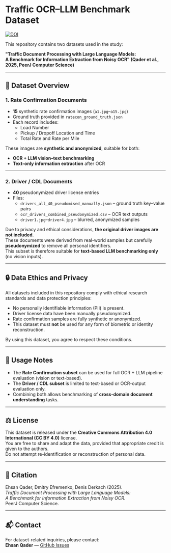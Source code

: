 # Traffic OCR–LLM Benchmark Dataset
[![DOI](https://zenodo.org/badge/DOI/10.5281/zenodo.17392715.svg)](https://doi.org/10.5281/zenodo.17392715)


This repository contains two datasets used in the study:

**"Traffic Document Processing with Large Language Models:  
A Benchmark for Information Extraction from Noisy OCR" (Qader et al., 2025, PeerJ Computer Science)**

---

## 📁 Dataset Overview

### 1. Rate Confirmation Documents
- **15** synthetic rate confirmation images (`a1.jpg`–`a15.jpg`)
- Ground truth provided in `ratecon_ground_truth.json`
- Each record includes:
  - Load Number  
  - Pickup / Dropoff Location and Time  
  - Total Rate and Rate per Mile  

These images are **synthetic and anonymized**, suitable for both:
- **OCR + LLM vision–text benchmarking**
- **Text-only information extraction** after OCR

---

### 2. Driver / CDL Documents
- **40** pseudonymized driver license entries  
- Files:
  - `drivers_all_40_pseudomised_manually.json` – ground truth key–value pairs  
  - `ocr_drivers_combined_pseudonymized.csv` – OCR text outputs  
  - `driver1.jpg`–`driver4.jpg` – blurred, anonymized samples  

Due to privacy and ethical considerations, **the original driver images are not included**.  
These documents were derived from real-world samples but carefully **pseudonymized** to remove all personal identifiers.  
This subset is therefore suitable for **text-based LLM benchmarking only** (no vision inputs).

---

## 🔒 Data Ethics and Privacy

All datasets included in this repository comply with ethical research standards and data protection principles:
- No personally identifiable information (PII) is present.  
- Driver license data have been manually pseudonymized.  
- Rate confirmation samples are fully synthetic or anonymized.  
- This dataset must **not** be used for any form of biometric or identity reconstruction.  

By using this dataset, you agree to respect these conditions.

---

## 🧠 Usage Notes

- The **Rate Confirmation subset** can be used for full OCR + LLM pipeline evaluation (vision or text-based).  
- The **Driver / CDL subset** is limited to text-based or OCR-output evaluation only.  
- Combining both allows benchmarking of **cross-domain document understanding** tasks.

---

## ⚖️ License

This dataset is released under the **Creative Commons Attribution 4.0 International (CC BY 4.0)** license.  
You are free to share and adapt the data, provided that appropriate credit is given to the authors.  
Do not attempt re-identification or reconstruction of personal data.

---

## 📜 Citation

Ehsan Qader, Dmitry Efremenko, Denis Derkach (2025).  
*Traffic Document Processing with Large Language Models:  
A Benchmark for Information Extraction from Noisy OCR.*  
PeerJ Computer Science.

---

## 📬 Contact

For dataset-related inquiries, please contact:  
**Ehsan Qader** — [GitHub Issues](https://github.com/ehs9nino/traffic-ocr-llm-benchmark/issues)
